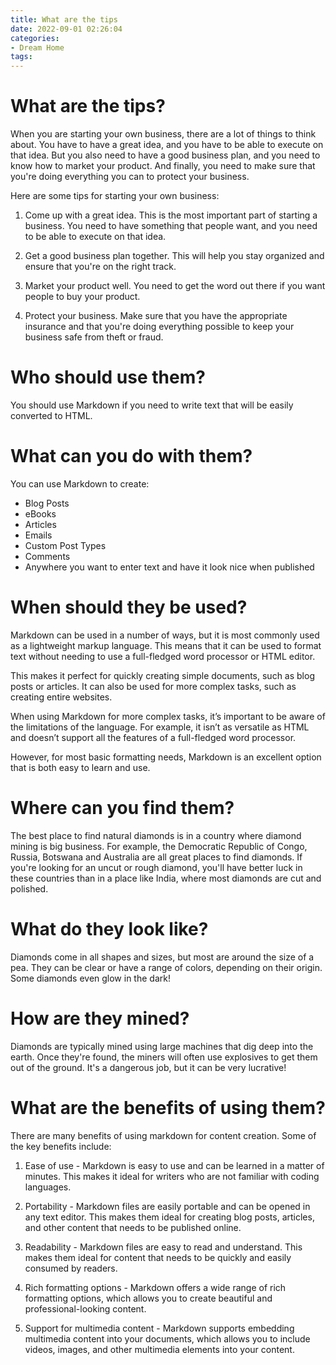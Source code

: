```yaml
---
title: What are the tips
date: 2022-09-01 02:26:04
categories:
- Dream Home
tags:
---
```



#  What are the tips?

When you are starting your own business, there are a lot of things to think about. You have to have a great idea, and you have to be able to execute on that idea. But you also need to have a good business plan, and you need to know how to market your product. And finally, you need to make sure that you're doing everything you can to protect your business.

Here are some tips for starting your own business:

1. Come up with a great idea. This is the most important part of starting a business. You need to have something that people want, and you need to be able to execute on that idea.

2. Get a good business plan together. This will help you stay organized and ensure that you're on the right track.

3. Market your product well. You need to get the word out there if you want people to buy your product.

4. Protect your business. Make sure that you have the appropriate insurance and that you're doing everything possible to keep your business safe from theft or fraud.

#  Who should use them?

You should use Markdown if you need to write text that will be easily converted to HTML.

# What can you do with them?

You can use Markdown to create:
- Blog Posts 
- eBooks 
- Articles 
- Emails 
- Custom Post Types 
- Comments 
- Anywhere you want to enter text and have it look nice when published

#  When should they be used?

Markdown can be used in a number of ways, but it is most commonly used as a lightweight markup language. This means that it can be used to format text without needing to use a full-fledged word processor or HTML editor.

This makes it perfect for quickly creating simple documents, such as blog posts or articles. It can also be used for more complex tasks, such as creating entire websites.

When using Markdown for more complex tasks, it’s important to be aware of the limitations of the language. For example, it isn’t as versatile as HTML and doesn’t support all the features of a full-fledged word processor.

 However, for most basic formatting needs, Markdown is an excellent option that is both easy to learn and use.

#  Where can you find them?

The best place to find natural diamonds is in a country where diamond mining is big business. For example, the Democratic Republic of Congo, Russia, Botswana and Australia are all great places to find diamonds. If you're looking for an uncut or rough diamond, you'll have better luck in these countries than in a place like India, where most diamonds are cut and polished.

# What do they look like?

Diamonds come in all shapes and sizes, but most are around the size of a pea. They can be clear or have a range of colors, depending on their origin. Some diamonds even glow in the dark!

# How are they mined?

Diamonds are typically mined using large machines that dig deep into the earth. Once they're found, the miners will often use explosives to get them out of the ground. It's a dangerous job, but it can be very lucrative!

#  What are the benefits of using them?

There are many benefits of using markdown for content creation. Some of the key benefits include:

1) Ease of use - Markdown is easy to use and can be learned in a matter of minutes. This makes it ideal for writers who are not familiar with coding languages.

2) Portability - Markdown files are easily portable and can be opened in any text editor. This makes them ideal for creating blog posts, articles, and other content that needs to be published online.

3) Readability - Markdown files are easy to read and understand. This makes them ideal for content that needs to be quickly and easily consumed by readers.

4) Rich formatting options - Markdown offers a wide range of rich formatting options, which allows you to create beautiful and professional-looking content.

5) Support for multimedia content - Markdown supports embedding multimedia content into your documents, which allows you to include videos, images, and other multimedia elements into your content.